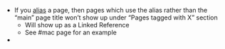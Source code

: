 - If you [alias]([[LogSeq/alias]]) a page, then pages which use the alias rather than the “main” page title won’t show up under “Pages tagged with X” section
	- Will show up as a Linked Reference
	- See #mac page for an example
-